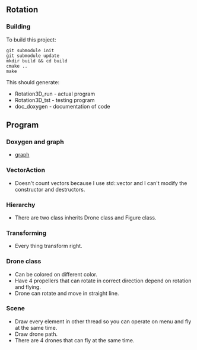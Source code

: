 ## Rotation

### Building

To build this project:
```
git submodule init
git submodule update
mkdir build && cd build
cmake ..
make
```
This should generate:
* Rotation3D_run - actual program
* Rotation3D_tst - testing program
* doc_doxygen - documentation of code

## Program

### Doxygen and graph

* [graph](docs/diagram.class.violet.html)   
### VectorAction 

* Doesn't count vectors because I use std::vector and I can't modify the constructor and destructors. 

### Hierarchy

* There are two class inherits Drone class and Figure class.

### Transforming

* Every thing transform right.

### Drone class

* Can be colored on different color.
* Have 4 propellers that can rotate in correct direction depend on rotation and flying.
* Drone can rotate and move in straight line.
 
### Scene

* Draw every element in other thread so you can operate on menu and fly at the same time.
* Draw drone path.
* There are 4 drones that can fly at the same time.